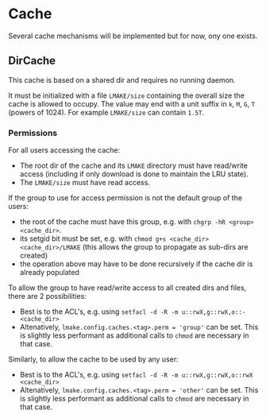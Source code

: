 <!-- This file is part of the open-lmake distribution (git@github.com:cesar-douady/open-lmake.git)-->
<!-- Copyright (c) 2023-2025 Doliam-->
<!-- This program is free software: you can redistribute/modify under the terms of the GPL-v3 (https://www.gnu.org/licenses/gpl-3.0.html).-->
<!-- This program is distributed WITHOUT ANY WARRANTY, without even the implied warranty of MERCHANTABILITY or FITNESS FOR A PARTICULAR PURPOSE.-->

# Cache

Several cache mechanisms will be implemented but for now, ony one exists.

## DirCache

This cache is based on a shared dir and requires no running daemon.

It must be initialized with a file `LMAKE/size` containing the overall size the cache is allowed to occupy.
The value may end with a unit suffix in `k`, `M`, `G`, `T` (powers of 1024).
For example `LMAKE/size` can contain `1.5T`.

### Permissions

For all users accessing the cache:

- The root dir of the cache and its `LMAKE` directory must have read/write access (including if only download is done to maintain the LRU state).
- The `LMAKE/size` must have read access.

If the group to use for access permission is not the default group of the users:

- the root of the cache must have this group, e.g. with `chgrp -hR <group> <cache_dir>`.
- its setgid bit must be set, e.g. with `chmod g+s <cache_dir> <cache_dir>/LMAKE` (this allows the group to propagate as sub-dirs are created)
- the operation above may have to be done recursively if the cache dir is already populated

To allow the group to have read/write access to all created dirs and files, there are 2 possibilities:

- Best is to the ACL's, e.g. using `setfacl -d -R -m u::rwX,g::rwX,o::- <cache_dir>`
- Altenatively, `lmake.config.caches.<tag>.perm = 'group'` can be set. This is slightly less performant as additional calls to `chmod` are necessary in that case.

Similarly, to allow the cache to be used by any user:

- Best is to the ACL's, e.g. using `setfacl -d -R -m u::rwX,g::rwX,o::rwX <cache_dir>`
- Altenatively, `lmake.config.caches.<tag>.perm = 'other'` can be set. This is slightly less performant as additional calls to `chmod` are necessary in that case.
